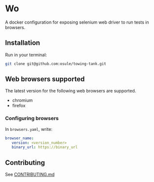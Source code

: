 # Wo #

A docker configuration for exposing selenium web driver to run tests in browsers.

## Installation ##
Run in your terminal:
```bash
git clone git@github.com:osule/towing-tank.git
```

## Web browsers supported ##
The latest version for the following web browsers are supported.
- chromium
- firefox

### Configuring browsers ###
In `browsers.yaml`, write:
```yaml
browser_name:
   version: <version_number>
   binary_url: https://binary_url
```

## Contributing ##
See [CONTRIBUTING.md](CONTRIBUTING.md)
